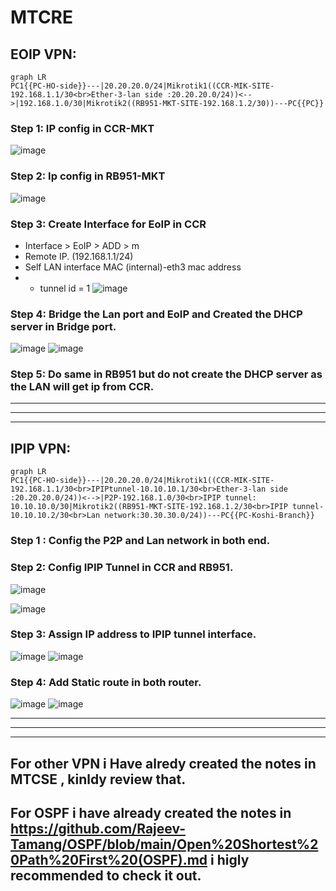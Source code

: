# MTCRE
 ## EOIP VPN:
```mermaid
graph LR
PC1{{PC-HO-side}}---|20.20.20.0/24|Mikrotik1((CCR-MIK-SITE-192.168.1.1/30<br>Ether-3-lan side :20.20.20.0/24))<-->|192.168.1.0/30|Mikrotik2((RB951-MKT-SITE-192.168.1.2/30))---PC{{PC}}
```
### Step 1: IP config in CCR-MKT 
 ![image](https://github.com/user-attachments/assets/8d1801df-5849-459f-9e50-bdb74b4728ee)
### Step 2: Ip config in RB951-MKT
 ![image](https://github.com/user-attachments/assets/02d1643e-9f6f-4062-8a51-d5ae52ca0370)
### Step 3: Create Interface for EoIP in CCR
  - Interface > EoIP > ADD > m
  - Remote IP. (192.168.1.1/24)
  - Self LAN interface MAC (internal)-eth3 mac address 
  -   - tunnel id = 1
   ![image](https://github.com/user-attachments/assets/4346f62c-13a3-46f7-abaa-3e3527789bd1)

### Step 4: Bridge the Lan port and EoIP and Created the DHCP server in Bridge port.
   ![image](https://github.com/user-attachments/assets/7c9aff59-9542-42f6-afdc-aab79f387ad2)
   ![image](https://github.com/user-attachments/assets/b65fb113-ff26-41eb-890f-eeea2d733bae)
   ### Step 5: Do same in RB951 but do not create the DHCP server as the LAN will get ip from CCR.

---
---
---

## IPIP VPN:
```mermaid
graph LR
PC1{{PC-HO-side}}---|20.20.20.0/24|Mikrotik1((CCR-MIK-SITE-192.168.1.1/30<br>IPIPtunnel-10.10.10.1/30<br>Ether-3-lan side :20.20.20.0/24))<-->|P2P-192.168.1.0/30<br>IPIP tunnel: 10.10.10.0/30|Mikrotik2((RB951-MKT-SITE-192.168.1.2/30<br>IPIP tunnel-10.10.10.2/30<br>Lan network:30.30.30.0/24))---PC{{PC-Koshi-Branch}}
  ```
### Step 1 : Config the P2P and Lan network in both end.
### Step 2: Config IPIP Tunnel in CCR and RB951.
![image](https://github.com/user-attachments/assets/06ee644c-a931-4e29-81b9-21c250b8789d)

![image](https://github.com/user-attachments/assets/461ac7a8-2630-4ad3-9e77-ec58db91fe01)
### Step 3: Assign IP address to IPIP tunnel interface.
![image](https://github.com/user-attachments/assets/fb21cc3d-cfd4-41f7-8c59-4e647a493a7f)
![image](https://github.com/user-attachments/assets/4b46a991-147c-4bc1-b989-a9e6d749799b)
### Step 4: Add Static route in both router.
  ![image](https://github.com/user-attachments/assets/c349aa34-2c50-4fa9-90e6-190b31e9028e)
  ![image](https://github.com/user-attachments/assets/289c8164-1b94-4ad6-b526-fbd42b8bb368)


---
---
---

## For other VPN i Have alredy created the notes in MTCSE , kinldy review that.
## For OSPF i have already created the notes in https://github.com/Rajeev-Tamang/OSPF/blob/main/Open%20Shortest%20Path%20First%20(OSPF).md i higly recommended to check it out.


